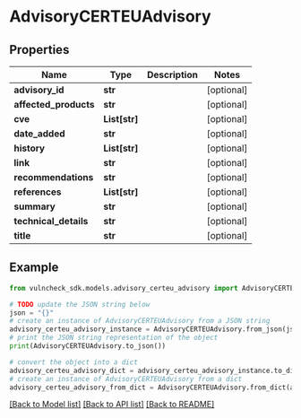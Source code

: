# AdvisoryCERTEUAdvisory


## Properties

Name | Type | Description | Notes
------------ | ------------- | ------------- | -------------
**advisory_id** | **str** |  | [optional] 
**affected_products** | **str** |  | [optional] 
**cve** | **List[str]** |  | [optional] 
**date_added** | **str** |  | [optional] 
**history** | **List[str]** |  | [optional] 
**link** | **str** |  | [optional] 
**recommendations** | **str** |  | [optional] 
**references** | **List[str]** |  | [optional] 
**summary** | **str** |  | [optional] 
**technical_details** | **str** |  | [optional] 
**title** | **str** |  | [optional] 

## Example

```python
from vulncheck_sdk.models.advisory_certeu_advisory import AdvisoryCERTEUAdvisory

# TODO update the JSON string below
json = "{}"
# create an instance of AdvisoryCERTEUAdvisory from a JSON string
advisory_certeu_advisory_instance = AdvisoryCERTEUAdvisory.from_json(json)
# print the JSON string representation of the object
print(AdvisoryCERTEUAdvisory.to_json())

# convert the object into a dict
advisory_certeu_advisory_dict = advisory_certeu_advisory_instance.to_dict()
# create an instance of AdvisoryCERTEUAdvisory from a dict
advisory_certeu_advisory_from_dict = AdvisoryCERTEUAdvisory.from_dict(advisory_certeu_advisory_dict)
```
[[Back to Model list]](../README.md#documentation-for-models) [[Back to API list]](../README.md#documentation-for-api-endpoints) [[Back to README]](../README.md)


